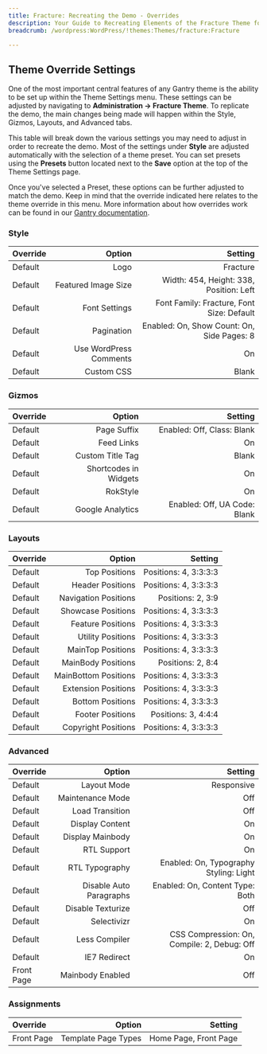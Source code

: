 ```yaml
---
title: Fracture: Recreating the Demo - Overrides
description: Your Guide to Recreating Elements of the Fracture Theme for WordPress
breadcrumb: /wordpress:WordPress/!themes:Themes/fracture:Fracture

---
```


Theme Override Settings
-----

One of the most important central features of any Gantry theme is the ability to be set up within the Theme Settings menu. These settings can be adjusted by navigating to **Administration -> Fracture Theme**. To replicate the demo, the main changes being made will happen within the Style, Gizmos, Layouts, and Advanced tabs. 

This table will break down the various settings you may need to adjust in order to recreate the demo. Most of the settings under **Style** are adjusted automatically with the selection of a theme preset. You can set presets using the **Presets** button located next to the **Save** option at the top of the Theme Settings page.

Once you've selected a Preset, these options can be further adjusted to match the demo. Keep in mind that the override indicated here relates to the theme override in this menu. More information about how overrides work can be found in our [Gantry documentation][override].

### Style
| Override |                 Option |                                    Setting |  
| :------- | ---------------------: | -----------------------------------------: |  
| Default  |                   Logo |                                   Fracture |  
| Default  |    Featured Image Size |    Width: 454, Height: 338, Position: Left |  
| Default  |          Font Settings |  Font Family: Fracture, Font Size: Default |  
| Default  |             Pagination | Enabled: On, Show Count: On, Side Pages: 8 |  
| Default  | Use WordPress Comments |                                         On |  
| Default  |             Custom CSS |                                      Blank |  

### Gizmos
| Override |                Option |                      Setting |  
| :------- | --------------------: | ---------------------------: |  
| Default  |           Page Suffix |   Enabled: Off, Class: Blank |  
| Default  |            Feed Links |                           On |  
| Default  |      Custom Title Tag |                        Blank |  
| Default  | Shortcodes in Widgets |                           On |  
| Default  |              RokStyle |                           On |  
| Default  |      Google Analytics | Enabled: Off, UA Code: Blank |  

### Layouts
| Override |               Option |               Setting |  
| :------- | -------------------: | --------------------: |  
| Default  |        Top Positions | Positions: 4, 3:3:3:3 |  
| Default  |     Header Positions | Positions: 4, 3:3:3:3 |  
| Default  | Navigation Positions |     Positions: 2, 3:9 |  
| Default  |   Showcase Positions | Positions: 4, 3:3:3:3 |  
| Default  |    Feature Positions | Positions: 4, 3:3:3:3 |  
| Default  |    Utility Positions | Positions: 4, 3:3:3:3 |  
| Default  |    MainTop Positions | Positions: 4, 3:3:3:3 |  
| Default  |   MainBody Positions |     Positions: 2, 8:4 |  
| Default  | MainBottom Positions | Positions: 4, 3:3:3:3 |  
| Default  |  Extension Positions | Positions: 4, 3:3:3:3 |  
| Default  |     Bottom Positions | Positions: 4, 3:3:3:3 |  
| Default  |     Footer Positions |   Positions: 3, 4:4:4 |  
| Default  |  Copyright Positions | Positions: 4, 3:3:3:3 |  

### Advanced
| Override   |                  Option |                                     Setting |  
| :--------- | ----------------------: | ------------------------------------------: |  
| Default    |             Layout Mode |                                  Responsive |  
| Default    |        Maintenance Mode |                                         Off |  
| Default    |         Load Transition |                                         Off |  
| Default    |         Display Content |                                          On |  
| Default    |        Display Mainbody |                                          On |  
| Default    |             RTL Support |                                          On |  
| Default    |          RTL Typography |      Enabled: On, Typography Styling: Light |  
| Default    | Disable Auto Paragraphs |             Enabled: On, Content Type: Both |  
| Default    |       Disable Texturize |                                         Off |  
| Default    |             Selectivizr |                                          On |  
| Default    |           Less Compiler | CSS Compression: On, Compile: 2, Debug: Off |  
| Default    |            IE7 Redirect |                                          On |  
| Front Page |        Mainbody Enabled |                                         Off |  

### Assignments
| Override   |              Option |               Setting |  
| :--------- | ------------------: | --------------------: |  
| Front Page | Template Page Types | Home Page, Front Page |  

[override]: http://gantry-framework.org/documentation/wordpress/configure/
